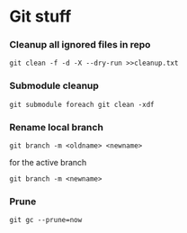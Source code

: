 # Git stuff

### Cleanup all ignored files in repo
```git
git clean -f -d -X --dry-run >>cleanup.txt
```

### Submodule cleanup
```git
git submodule foreach git clean -xdf
```

### Rename local branch
```git
git branch -m <oldname> <newname>
```
for the active branch
```git
git branch -m <newname>
```

### Prune
```git
git gc --prune=now
```
